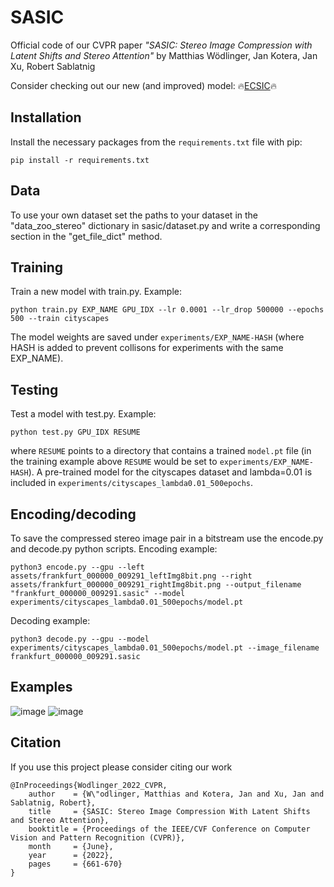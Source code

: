 # SASIC
Official code of our CVPR paper *"SASIC: Stereo Image Compression with Latent Shifts and Stereo Attention"* by Matthias Wödlinger, Jan Kotera, Jan Xu, Robert Sablatnig

Consider checking out our new (and improved) model: 🔥[ECSIC](https://github.com/mwoedlinger/ecsic)🔥

## Installation

Install the necessary packages from the `requirements.txt` file with pip:

```pip install -r requirements.txt```

## Data
To use your own dataset set the paths to your dataset in the "data_zoo_stereo" dictionary in sasic/dataset.py and write a corresponding section in the "get_file_dict" method.

## Training
Train a new model with train.py. Example:

```python train.py EXP_NAME GPU_IDX --lr 0.0001 --lr_drop 500000 --epochs 500 --train cityscapes```

The model weights are saved under `experiments/EXP_NAME-HASH` (where HASH is added to prevent collisons for experiments with the same EXP_NAME).

## Testing
Test a model with test.py. Example:

```python test.py GPU_IDX RESUME```

where `RESUME` points to a directory that contains a trained `model.pt` file (in the training example above `RESUME` would be set to `experiments/EXP_NAME-HASH`). A pre-trained model for the cityscapes dataset and lambda=0.01 is included in `experiments/cityscapes_lambda0.01_500epochs`.

## Encoding/decoding
To save the compressed stereo image pair in a bitstream use the encode.py and decode.py python scripts.
Encoding example:

```python3 encode.py --gpu --left assets/frankfurt_000000_009291_leftImg8bit.png --right assets/frankfurt_000000_009291_rightImg8bit.png --output_filename "frankfurt_000000_009291.sasic" --model experiments/cityscapes_lambda0.01_500epochs/model.pt```

Decoding example:

```python3 decode.py --gpu --model experiments/cityscapes_lambda0.01_500epochs/model.pt --image_filename frankfurt_000000_009291.sasic```



## Examples
![image](./assets/cityscapes_example-01.png "Qualitative comparison for a sample from the Cityscapes dataset")
![image](./assets/instereo_example-02.png "Qualitative comparison for a sample from the InStereo2k dataset")

## Citation

If you use this project please consider citing our work

```
@InProceedings{Wodlinger_2022_CVPR,
    author    = {W\"odlinger, Matthias and Kotera, Jan and Xu, Jan and Sablatnig, Robert},
    title     = {SASIC: Stereo Image Compression With Latent Shifts and Stereo Attention},
    booktitle = {Proceedings of the IEEE/CVF Conference on Computer Vision and Pattern Recognition (CVPR)},
    month     = {June},
    year      = {2022},
    pages     = {661-670}
}
```
